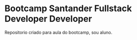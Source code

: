 # Bootcamp Santander Fullstack Developer Developer
Repositorio criado para aula do bootcamp, sou aluno.
